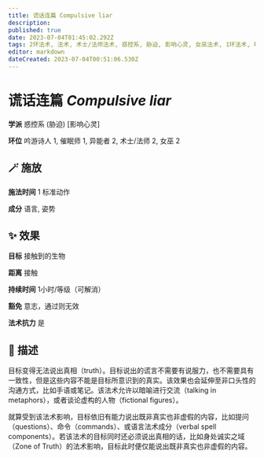 ```yaml
---
title: 谎话连篇 Compulsive liar
description: 
published: true
date: 2023-07-04T01:45:02.292Z
tags: 2环法术, 法术, 术士/法师法术, 惑控系, 胁迫, 影响心灵, 女巫法术, 1环法术, 吟游诗人法术, 异能者法术, 催眠师法术
editor: markdown
dateCreated: 2023-07-04T00:51:06.530Z
---
```


# **谎话连篇** *Compulsive liar*

**学派** 惑控系 (胁迫) \[影响心灵\] 

**环位** 吟游诗人 1, 催眠师 1, 异能者 2, 术士/法师 2, 女巫 2

## 🪄 施放

**施法时间** 1 标准动作

**成分** 语言, 姿势

## ✨ 效果 

**目标** 接触到的生物 

**距离** 接触  

**持续时间** 1小时/等级（可解消） 

**豁免** 意志，通过则无效

**法术抗力** 是

## 📖 描述

目标变得无法说出真相（truth）。目标说出的谎言不需要有说服力，也不需要具有一致性，但是这些内容不能是目标所意识到的真实。该效果也会延伸至非口头性的沟通方式，比如手语或笔记。该法术允许以暗喻进行交流（talking in metaphors），或者谈论虚构的人物（fictional figures）。

就算受到该法术影响，目标依旧有能力说出既非真实也非虚假的内容，比如提问（questions）、命令（commands）、或语言法术成分（verbal spell components）。若该法术的目标同时还必须说出真相的话，比如身处诚实之域（Zone of Truth）的法术影响，目标此时便仅能说出既非真实也非虚假的内容。
    